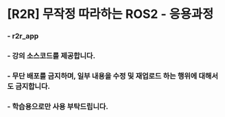 # [R2R] 무작정 따라하는 ROS2 - 응용과정

### - r2r_app
### - 강의 소스코드를 제공합니다.
### - 무단 배포를 금지하며, 일부 내용을 수정 및 재업로드 하는 행위에 대해서도 금지합니다.
### - 학습용으로만 사용 부탁드립니다.
